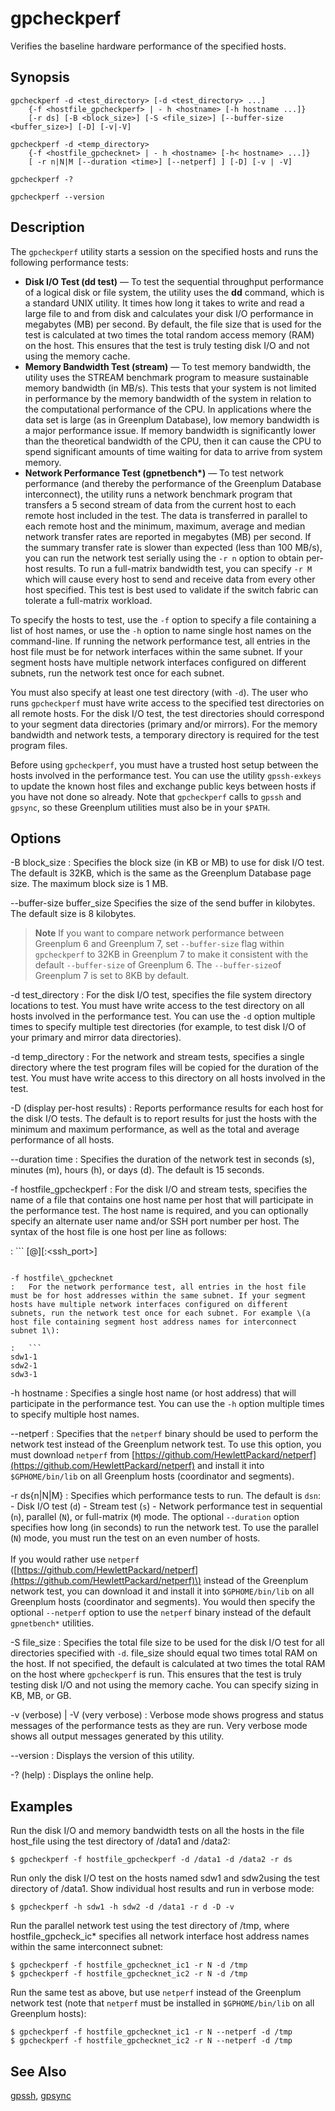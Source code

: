 # gpcheckperf 

Verifies the baseline hardware performance of the specified hosts.

## <a id="section2"></a>Synopsis 

```
gpcheckperf -d <test_directory> [-d <test_directory> ...] 
    {-f <hostfile_gpcheckperf> | - h <hostname> [-h hostname ...]} 
    [-r ds] [-B <block_size>] [-S <file_size>] [--buffer-size <buffer_size>] [-D] [-v|-V]

gpcheckperf -d <temp_directory>
    {-f <hostfile_gpchecknet> | - h <hostname> [-h< hostname> ...]} 
    [ -r n|N|M [--duration <time>] [--netperf] ] [-D] [-v | -V]

gpcheckperf -?

gpcheckperf --version
```

## <a id="section3"></a>Description 

The `gpcheckperf` utility starts a session on the specified hosts and runs the following performance tests:

-   **Disk I/O Test \(dd test\)** — To test the sequential throughput performance of a logical disk or file system, the utility uses the **dd** command, which is a standard UNIX utility. It times how long it takes to write and read a large file to and from disk and calculates your disk I/O performance in megabytes \(MB\) per second. By default, the file size that is used for the test is calculated at two times the total random access memory \(RAM\) on the host. This ensures that the test is truly testing disk I/O and not using the memory cache.
-   **Memory Bandwidth Test \(stream\)** — To test memory bandwidth, the utility uses the STREAM benchmark program to measure sustainable memory bandwidth \(in MB/s\). This tests that your system is not limited in performance by the memory bandwidth of the system in relation to the computational performance of the CPU. In applications where the data set is large \(as in Greenplum Database\), low memory bandwidth is a major performance issue. If memory bandwidth is significantly lower than the theoretical bandwidth of the CPU, then it can cause the CPU to spend significant amounts of time waiting for data to arrive from system memory.
-   **Network Performance Test \(gpnetbench\*\)** — To test network performance \(and thereby the performance of the Greenplum Database interconnect\), the utility runs a network benchmark program that transfers a 5 second stream of data from the current host to each remote host included in the test. The data is transferred in parallel to each remote host and the minimum, maximum, average and median network transfer rates are reported in megabytes \(MB\) per second. If the summary transfer rate is slower than expected \(less than 100 MB/s\), you can run the network test serially using the `-r n` option to obtain per-host results. To run a full-matrix bandwidth test, you can specify `-r M` which will cause every host to send and receive data from every other host specified. This test is best used to validate if the switch fabric can tolerate a full-matrix workload.

To specify the hosts to test, use the `-f` option to specify a file containing a list of host names, or use the `-h` option to name single host names on the command-line. If running the network performance test, all entries in the host file must be for network interfaces within the same subnet. If your segment hosts have multiple network interfaces configured on different subnets, run the network test once for each subnet.

You must also specify at least one test directory \(with `-d`\). The user who runs `gpcheckperf` must have write access to the specified test directories on all remote hosts. For the disk I/O test, the test directories should correspond to your segment data directories \(primary and/or mirrors\). For the memory bandwidth and network tests, a temporary directory is required for the test program files.

Before using `gpcheckperf`, you must have a trusted host setup between the hosts involved in the performance test. You can use the utility `gpssh-exkeys` to update the known host files and exchange public keys between hosts if you have not done so already. Note that `gpcheckperf` calls to `gpssh` and `gpsync`, so these Greenplum utilities must also be in your `$PATH`.

## <a id="section4"></a>Options 

-B block\_size
:   Specifies the block size \(in KB or MB\) to use for disk I/O test. The default is 32KB, which is the same as the Greenplum Database page size. The maximum block size is 1 MB.

--buffer-size buffer_size
Specifies the size of the send buffer in kilobytes. The default size is 8 kilobytes.

> **Note** If you want to compare network performance between Greenplum 6 and Greenplum 7, set `--buffer-size` flag within `gpcheckperf` to 32KB in Greenplum 7 to make it consistent with the default `--buffer-size` of Greenplum 6. The `--buffer-size`of Greenplum 7 is set to 8KB by default.

-d test\_directory
:   For the disk I/O test, specifies the file system directory locations to test. You must have write access to the test directory on all hosts involved in the performance test. You can use the `-d` option multiple times to specify multiple test directories \(for example, to test disk I/O of your primary and mirror data directories\).

-d temp\_directory
:   For the network and stream tests, specifies a single directory where the test program files will be copied for the duration of the test. You must have write access to this directory on all hosts involved in the test.

-D \(display per-host results\)
:   Reports performance results for each host for the disk I/O tests. The default is to report results for just the hosts with the minimum and maximum performance, as well as the total and average performance of all hosts.

--duration time
:   Specifies the duration of the network test in seconds \(s\), minutes \(m\), hours \(h\), or days \(d\). The default is 15 seconds.

-f hostfile\_gpcheckperf
:   For the disk I/O and stream tests, specifies the name of a file that contains one host name per host that will participate in the performance test. The host name is required, and you can optionally specify an alternate user name and/or SSH port number per host. The syntax of the host file is one host per line as follows:

:   ```
[<username>@]<hostname>[:<ssh_port>]
```

-f hostfile\_gpchecknet
:   For the network performance test, all entries in the host file must be for host addresses within the same subnet. If your segment hosts have multiple network interfaces configured on different subnets, run the network test once for each subnet. For example \(a host file containing segment host address names for interconnect subnet 1\):

:   ```
sdw1-1
sdw2-1
sdw3-1
```

-h hostname
:   Specifies a single host name \(or host address\) that will participate in the performance test. You can use the `-h` option multiple times to specify multiple host names.

--netperf
:   Specifies that the `netperf` binary should be used to perform the network test instead of the Greenplum network test. To use this option, you must download `netperf` from [https://github.com/HewlettPackard/netperf](https://github.com/HewlettPackard/netperf) and install it into `$GPHOME/bin/lib` on all Greenplum hosts \(coordinator and segments\).

-r ds\{n\|N\|M\}
:   Specifies which performance tests to run. The default is `dsn`:
    -   Disk I/O test \(`d`\)
    -   Stream test \(`s`\)
    -   Network performance test in sequential \(`n`\), parallel \(`N`\), or full-matrix \(`M`\) mode. The optional `--duration` option specifies how long \(in seconds\) to run the network test. To use the parallel \(`N`\) mode, you must run the test on an even number of hosts.
        <br/><br/>If you would rather use `netperf` \([https://github.com/HewlettPackard/netperf](https://github.com/HewlettPackard/netperf)\) instead of the Greenplum network test, you can download it and install it into `$GPHOME/bin/lib` on all Greenplum hosts \(coordinator and segments\). You would then specify the optional `--netperf` option to use the `netperf` binary instead of the default `gpnetbench*` utilities.


-S file\_size
:   Specifies the total file size to be used for the disk I/O test for all directories specified with `-d`. file\_size should equal two times total RAM on the host. If not specified, the default is calculated at two times the total RAM on the host where `gpcheckperf` is run. This ensures that the test is truly testing disk I/O and not using the memory cache. You can specify sizing in KB, MB, or GB.

-v \(verbose\) \| -V \(very verbose\)
:   Verbose mode shows progress and status messages of the performance tests as they are run. Very verbose mode shows all output messages generated by this utility.

--version
:   Displays the version of this utility.

-? \(help\)
:   Displays the online help.

## <a id="section5"></a>Examples 

Run the disk I/O and memory bandwidth tests on all the hosts in the file host\_file using the test directory of /data1 and /data2:

```
$ gpcheckperf -f hostfile_gpcheckperf -d /data1 -d /data2 -r ds
```

Run only the disk I/O test on the hosts named sdw1 and sdw2using the test directory of /data1. Show individual host results and run in verbose mode:

```
$ gpcheckperf -h sdw1 -h sdw2 -d /data1 -r d -D -v
```

Run the parallel network test using the test directory of /tmp, where hostfile\_gpcheck\_ic\* specifies all network interface host address names within the same interconnect subnet:

```
$ gpcheckperf -f hostfile_gpchecknet_ic1 -r N -d /tmp
$ gpcheckperf -f hostfile_gpchecknet_ic2 -r N -d /tmp
```

Run the same test as above, but use `netperf` instead of the Greenplum network test \(note that `netperf` must be installed in `$GPHOME/bin/lib` on all Greenplum hosts\):

```
$ gpcheckperf -f hostfile_gpchecknet_ic1 -r N --netperf -d /tmp
$ gpcheckperf -f hostfile_gpchecknet_ic2 -r N --netperf -d /tmp
```

## <a id="section6"></a>See Also 

[gpssh](gpssh.html), [gpsync](gpsync.html)

